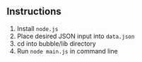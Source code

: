 ## Instructions
1. Install `node.js`
2. Place desired JSON input into `data.json`
3. cd into bubble/lib directory
3. Run `node main.js` in command line
